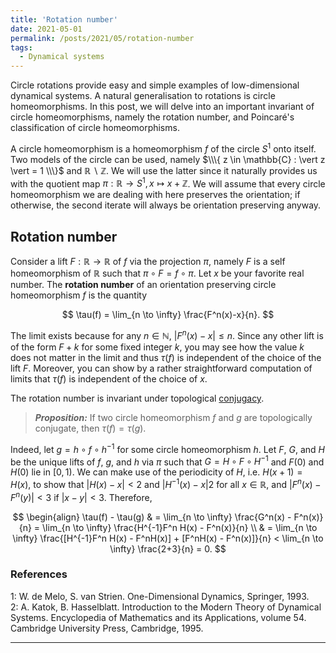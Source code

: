 ```yaml
---
title: 'Rotation number'
date: 2021-05-01
permalink: /posts/2021/05/rotation-number
tags:
  - Dynamical systems
---
```


Circle rotations provide easy and simple examples of low-dimensional dynamical systems. A natural generalisation to rotations is circle homeomorphisms. In this post, we will delve into an important invariant of circle homeomorphisms, namely the rotation number, and Poincaré's classification of circle homeomorphisms.

A circle homeomorphism is a homeomorphism $f$ of the circle $S^1$ onto itself. Two models of the circle can be used, namely $\\\{ z \in \mathbb{C} : \vert z \vert = 1 \\\}$ and $\mathbb{R}\backslash \mathbb{Z}$. We will use the latter since it naturally provides us with the quotient map $\pi: \mathbb{R} \to S^1, x \mapsto x + \mathbb{Z}$. We will assume that every circle homeomorphism we are dealing with here preserves the orientation; if otherwise, the second iterate will always be orientation preserving anyway.

## Rotation number

Consider a lift $F: \mathbb{R} \to \mathbb{R}$ of $f$ via the projection $\pi$, namely $F$ is a self homeomorphism of $\mathbb{R}$ such that $\pi \circ F = f \circ \pi$. Let $x$ be your favorite real number. The **rotation number** of an orientation preserving circle homeomorphism $f$ is the quantity

$$
\tau(f) = \lim_{n \to \infty} \frac{F^n(x)-x}{n}.
$$

The limit exists because for any $n \in \mathbb{N}$, $\vert F^n(x)-x \vert \leq n$. Since any other lift is of the form $F+k$ for some fixed integer $k$, you may see how the value $k$ does not matter in the limit and thus $\tau(f)$ is independent of the choice of the lift $F$. Moreover, you can show by a rather straightforward computation of limits that $\tau(f)$ is independent of the choice of $x$.

The rotation number is invariant under topological [conjugacy](/posts/2021/03/the-fundamentals-of-topological-dynamics).

> **_Proposition:_** If two circle homeomorphism $f$ and $g$ are topologically conjugate, then $\tau(f) = \tau(g)$.

Indeed, let $g=h\circ f \circ h^{-1}$ for some circle homeomorphism $h$. Let $F$, $G$, and $H$ be the unique lifts of $f$, $g$, and $h$ via $\pi$ such that $G = H \circ F \circ H^{-1}$ and $F(0)$ and $H(0)$ lie in $[0,1)$. We can make use of the periodicity of $H$, i.e. $H(x+1)=H(x)$, to show that $\vert H(x)-x \vert <2$ and $\vert H^{-1}(x)-x \vert 2$ for all $x \in \mathbb{R}$, and $\vert F^n(x) - F^n(y) \vert < 3$ if $\vert x - y \vert < 3$. Therefore,

$$
\begin{align}
\tau(f) - \tau(g) & = \lim_{n \to \infty} \frac{G^n(x) - F^n(x)}{n} = \lim_{n \to \infty} \frac{H^{-1}F^n H(x) - F^n(x)}{n} \\
& = \lim_{n \to \infty} \frac{[H^{-1}F^n H(x) - F^nH(x)] + [F^nH(x) - F^n(x)]}{n} < \lim_{n \to \infty}  \frac{2+3}{n} = 0. 
$$

### References

<a name="fn1">1</a>: W. de Melo, S. van Strien. One-Dimensional Dynamics, Springer, 1993.  
<a name="fn2">2</a>: A. Katok, B. Hasselblatt. Introduction to the Modern Theory of Dynamical Systems. Encyclopedia of Mathematics and its Applications, volume 54. Cambridge University Press, Cambridge, 1995.  

------
